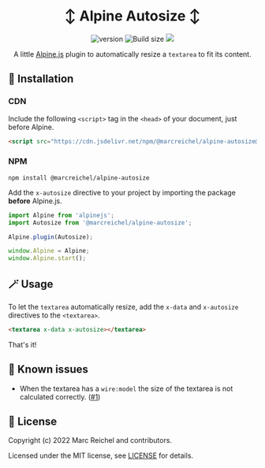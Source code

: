 <h1 align="center">↕️ Alpine Autosize ↕️</h1>

<p align="center">
  <img src="https://img.shields.io/github/v/tag/marcreichel/alpine-autosize?label=version" alt="version">
  <img src="https://img.badgesize.io/marcreichel/alpine-autosize/main/dist/alpine-autosize.js.svg?compression=gzip&color=green" alt="Build size">
  <a href="https://gitmoji.dev/"><img src="https://img.shields.io/badge/gitmoji-%20😜%20😍-FFDD67.svg"></a>
</p>

<p align="center">
  A little <a href="https://alpinejs.dev">Alpine.js</a> plugin to automatically resize a <code>textarea</code> to fit its content.
</p>

## 🚀 Installation

### CDN

Include the following `<script>` tag in the `<head>` of your document, just before Alpine.

```html
<script src="https://cdn.jsdelivr.net/npm/@marcreichel/alpine-autosize@latest/dist/alpine-autosize.js" defer></script>
```

### NPM

```shell
npm install @marcreichel/alpine-autosize
```

Add the `x-autosize` directive to your project by importing the package **before** Alpine.js.

```js
import Alpine from 'alpinejs';
import Autosize from '@marcreichel/alpine-autosize';

Alpine.plugin(Autosize);

window.Alpine = Alpine;
window.Alpine.start();
```

## 🪄 Usage

To let the `textarea` automatically resize, add the `x-data` and `x-autosize` directives to the `<textarea>`.

```html
<textarea x-data x-autosize></textarea>
```

That's it!

## 🐛 Known issues

- When the textarea has a `wire:model` the size of the textarea is not calculated correctly. ([#1](https://github.com/marcreichel/alpine-autosize/issues/1))

## 📄 License

Copyright (c) 2022 Marc Reichel and contributors.

Licensed under the MIT license, see [LICENSE](LICENSE) for details.
